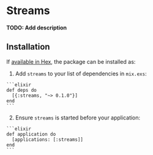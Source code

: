 # Streams

**TODO: Add description**

## Installation

If [available in Hex](https://hex.pm/docs/publish), the package can be installed as:

  1. Add `streams` to your list of dependencies in `mix.exs`:

    ```elixir
    def deps do
      [{:streams, "~> 0.1.0"}]
    end
    ```

  2. Ensure `streams` is started before your application:

    ```elixir
    def application do
      [applications: [:streams]]
    end
    ```

